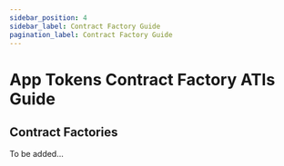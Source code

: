 ```yaml
---
sidebar_position: 4
sidebar_label: Contract Factory Guide
pagination_label: Contract Factory Guide
---
```

# App Tokens Contract Factory ATIs Guide

## Contract Factories

To be added...
